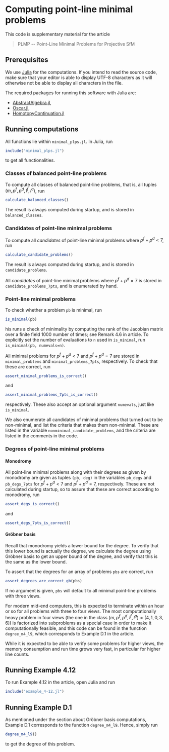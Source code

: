 # Computing point-line minimal problems

This code is supplementary material for the article

> PLMP -- Point-Line Minimal Problems for Projective SfM

## Prerequisites

We use [Julia](https://julialang.org/) for the computations.  If you intend to
read the source code, make sure that your editor is able to display UTF-8
characters as it will otherwise not be able to display all characters in the
file.

The required packages for running this software with Julia are:
- [AbstractAlgebra.jl](https://github.com/Nemocas/AbstractAlgebra.jl/),
- [Oscar.jl](https://github.com/oscar-system/Oscar.jl),
- [HomotopyContinuation.jl](https://github.com/JuliaHomotopyContinuation/HomotopyContinuation.jl)

## Running computations

All functions lie within `minimal_plps.jl`.  In Julia, run
```julia
include("minimal_plps.jl")
```
to get all functionalities.

### Classes of balanced point-line problems

To compute all classes of balanced point-line problems, that is, all tuples
$(m, p^f, p^d, l^f, l^a)$, run
```julia
calculate_balanced_classes()
```
The result is always computed during startup, and is stored in
`balanced_classes`.

### Candidates of point-line minimal problems

To compute all *candidates* of point-line minimal problems where
$p^f + p^d < 7$, run
```julia
calculate_candidate_problems()
```
The result is always computed during startup, and is stored in
`candidate_problems`.

All *candidates* of point-line minimal problems where $p^f + p^d = 7$ is stored
in `candidate_problems_7pts`, and is enumerated by hand.

### Point-line minimal problems

To check whether a problem `pb` is minimal, run
```julia
is_minimal(pb)
```
his runs a check of minimality by computing the rank of the Jacobian matrix
over a finite field 1000 number of times; see Remark 4.6 in article.  To
explicitly set the number of evaluations to `n` used in `is_minimal`, run
`is_minimal(pb, numevals=n)`.

All minimal problems for $p^f + p^d < 7$ and $p^f + p^d = 7$ are stored in
`minimal_problems` and `minimal_problems_7pts`, respectively.  To check that
these are correct, run
```julia
assert_minimal_problems_is_correct()
```
and
```julia
assert_minimal_problems_7pts_is_correct()
```
respectively.  These also accept an optional argument `numevals`, just like
`is_minimal`.

We also enumerate all candidates of minimal problems that turned out to be
non-minimal, and list the criteria that makes them non-minimal.  These are
listed in the variable `nonminimal_candidate_problems`, and the criteria are
listed in the comments in the code.

### Degrees of point-line minimal problems

#### Monodromy

All point-line minimal problems along with their degrees as given by monodromy
are given as tuples `(pb, deg)` in the variables `pb_degs` and `pb_degs_7pts`
for $p^f + p^d < 7$ and $p^f + p^d = 7$, respectively.  These are not
calculated during startup, so to assure that these are correct according to
monodromy, run
```julia
assert_degs_is_correct()
```
and
```julia
assert_degs_7pts_is_correct()
```

#### Gröbner basis

Recall that monodromy yields a lower bound for the degree.  To verify that this
lower bound is actually the degree, we calculate the degree using Gröbner basis
to get an upper bound of the degree, and verify that this is the same as the
lower bound.

To assert that the degrees for an array of problems `pbs` are correct, run
```julia
assert_degrees_are_correct_gb(pbs)
```
If no argument is given, `pbs` will default to all minimal point-line problems
with three views.

For modern mid-end computers, this is expected to terminate within an hour or
so for all problems with three to four views.  The most computationally heavy
problem in four views (the one in the class
$(m, p^f, p^d, l^f, l^a) = (4, 1, 0, 3, 6)$) is factorized into subproblems as
a special case in order to make it computationally feasible, and this code can
be found in the function `degree_m4_l9`, which corresponds to Example D.1 in
the article.

While it is expected to be able to verify some problems for higher views, the
memory consumption and run time grows very fast, in particular for higher line
counts.

## Running Example 4.12

To run Example 4.12 in the article, open Julia and run
```julia
include("example_4-12.jl")
```

## Running Example D.1

As mentioned under the section about Gröbner basis computations, Example D.1
corresponds to the function `degree_m4_l9`.  Hence, simply run
```julia
degree_m4_l9()
```
to get the degree of this problem.
